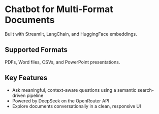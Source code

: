 # Chatbot for Multi-Format Documents  
Built with Streamlit, LangChain, and HuggingFace embeddings.

## Supported Formats  
PDFs, Word files, CSVs, and PowerPoint presentations.

## Key Features  
- Ask meaningful, context-aware questions using a semantic search-driven pipeline  
- Powered by DeepSeek on the OpenRouter API  
- Explore documents conversationally in a clean, responsive UI
 
